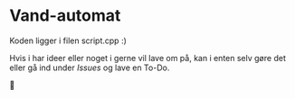 # Vand-automat

Koden ligger i filen script.cpp :)

Hvis i har ideer eller noget i gerne vil lave om på, kan i enten selv gøre det eller gå ind under *Issues* og lave en To-Do.

:pray:
